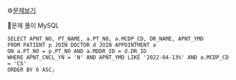 ⚙[문제보기](https://school.programmers.co.kr/learn/courses/30/lessons/132204)



🔎문제 풀이
MySQL
```MySQL
SELECT APNT_NO, PT_NAME, a.PT_NO, a.MCDP_CD, DR_NAME, APNT_YMD
FROM PATIENT p JOIN DOCTOR d JOIN APPOINTMENT a
ON a.PT_NO = p.PT_NO AND a.MDDR_ID = d.DR_ID 
WHERE APNT_CNCL_YN = 'N' AND APNT_YMD LIKE '2022-04-13%' AND a.MCDP_CD = 'CS'
ORDER BY 6 ASC;
```